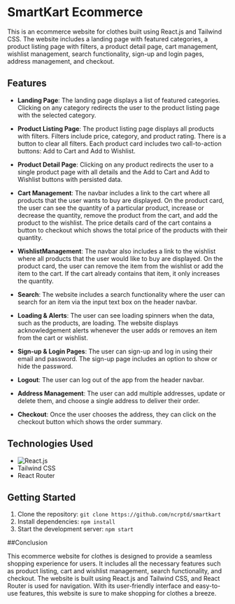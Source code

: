 # SmartKart Ecommerce 


This is an ecommerce website for clothes built using React.js and Tailwind CSS. The website includes a landing page with featured categories, a product listing page with filters, a product detail page, cart management, wishlist management, search functionality, sign-up and login pages, address management, and checkout.

## Features

- **Landing Page**: The landing page displays a list of featured categories. Clicking on any category redirects the user to the product listing page with the selected category.

- **Product Listing Page**: The product listing page displays all products with filters. Filters include price, category, and product rating. There is a button to clear all filters. Each product card includes two call-to-action buttons: Add to Cart and Add to Wishlist.

- **Product Detail Page**: Clicking on any product redirects the user to a single product page with all details and the Add to Cart and Add to Wishlist buttons with persisted data.

- **Cart Management**: The navbar includes a link to the cart where all products that the user wants to buy are displayed. On the product card, the user can see the quantity of a particular product, increase or decrease the quantity, remove the product from the cart, and add the product to the wishlist. The price details card of the cart contains a button to checkout which shows the total price of the products with their quantity.

- **WishlistManagement**: The navbar also includes a link to the wishlist where all products that the user would like to buy are displayed. On the product card, the user can remove the item from the wishlist or add the item to the cart. If the cart already contains that item, it only increases the quantity.

- **Search**: The website includes a search functionality where the user can search for an item via the input text box on the header navbar.

- **Loading & Alerts**: The user can see loading spinners when the data, such as the products, are loading. The website displays acknowledgement alerts whenever the user adds or removes an item from the cart or wishlist.

- **Sign-up & Login Pages**: The user can sign-up and log in using their email and password. The sign-up page includes an option to show or hide the password.

- **Logout**: The user can log out of the app from the header navbar.

- **Address Management**: The user can add multiple addresses, update or delete them, and choose a single address to deliver their order.

- **Checkout**: Once the user chooses the address, they can click on the checkout button which shows the order summary.

## Technologies Used

-  ![React.js](https://cdn4.iconfinder.com/data/icons/logos-3/600/React.js_logo-512.png)
- Tailwind CSS
- React Router

## Getting Started

1. Clone the repository: `git clone https://github.com/ncrptd/smartkart`
2. Install dependencies: `npm install`
3. Start the development server: `npm start`

##Conclusion

This ecommerce website for clothes is designed to provide a seamless shopping experience for users. It includes all the necessary features such as product listing, cart and wishlist management, search functionality, and checkout. The website is built using React.js and Tailwind CSS, and React Router is used for navigation. With its user-friendly interface and easy-to-use features, this website is sure to make shopping for clothes a breeze.
